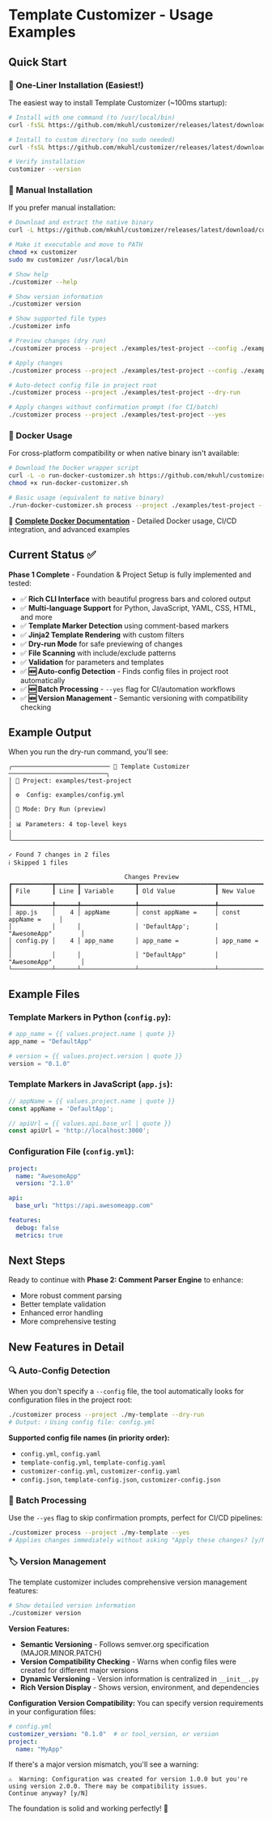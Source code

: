 # Template Customizer - Usage Examples

## Quick Start

### 🚀 One-Liner Installation (Easiest!)

The easiest way to install Template Customizer (~100ms startup):

```bash
# Install with one command (to /usr/local/bin)
curl -fsSL https://github.com/mkuhl/customizer/releases/latest/download/install.sh | sh

# Install to custom directory (no sudo needed)
curl -fsSL https://github.com/mkuhl/customizer/releases/latest/download/install.sh | sh -s -- --dir ~/.local/bin

# Verify installation
customizer --version
```

### 💾 Manual Installation

If you prefer manual installation:

```bash
# Download and extract the native binary
curl -L https://github.com/mkuhl/customizer/releases/latest/download/customizer-linux-x64.tar.gz | tar xz

# Make it executable and move to PATH
chmod +x customizer
sudo mv customizer /usr/local/bin

# Show help
./customizer --help

# Show version information
./customizer version

# Show supported file types
./customizer info

# Preview changes (dry run)
./customizer process --project ./examples/test-project --config ./examples/config.yml --dry-run

# Apply changes
./customizer process --project ./examples/test-project --config ./examples/config.yml

# Auto-detect config file in project root
./customizer process --project ./examples/test-project --dry-run

# Apply changes without confirmation prompt (for CI/batch)
./customizer process --project ./examples/test-project --yes
```

### 🐳 Docker Usage

For cross-platform compatibility or when native binary isn't available:

```bash
# Download the Docker wrapper script
curl -L -o run-docker-customizer.sh https://github.com/mkuhl/customizer/releases/latest/download/run-docker-customizer.sh
chmod +x run-docker-customizer.sh

# Basic usage (equivalent to native binary)
./run-docker-customizer.sh process --project ./examples/test-project --config ./examples/config.yml --dry-run
```

📖 **[Complete Docker Documentation](DOCKER.md)** - Detailed Docker usage, CI/CD integration, and advanced examples

## Current Status ✅

**Phase 1 Complete** - Foundation & Project Setup is fully implemented and tested:

- ✅ **Rich CLI Interface** with beautiful progress bars and colored output
- ✅ **Multi-language Support** for Python, JavaScript, YAML, CSS, HTML, and more
- ✅ **Template Marker Detection** using comment-based markers
- ✅ **Jinja2 Template Rendering** with custom filters
- ✅ **Dry-run Mode** for safe previewing of changes
- ✅ **File Scanning** with include/exclude patterns
- ✅ **Validation** for parameters and templates
- ✅ **🆕 Auto-config Detection** - Finds config files in project root automatically
- ✅ **🆕 Batch Processing** - `--yes` flag for CI/automation workflows
- ✅ **🆕 Version Management** - Semantic versioning with compatibility checking

## Example Output

When you run the dry-run command, you'll see:

```
╭─────────────────────────── 🔧 Template Customizer ───────────────────────────╮
│ 📁 Project: examples/test-project                                            │
│ ⚙️  Config: examples/config.yml                                               │
│ 🏃 Mode: Dry Run (preview)                                                   │
│ 📊 Parameters: 4 top-level keys                                              │
╰──────────────────────────────────────────────────────────────────────────────╯

✓ Found 7 changes in 2 files
ℹ Skipped 1 files

                                Changes Preview                                 
┏━━━━━━━━━━━┳━━━━━━┳━━━━━━━━━━━━━━━┳━━━━━━━━━━━━━━━━━━━━━┳━━━━━━━━━━━━━━━━━━━━━┓
┃ File      ┃ Line ┃ Variable      ┃ Old Value           ┃ New Value           ┃
┡━━━━━━━━━━━╇━━━━━━╇━━━━━━━━━━━━━━━╇━━━━━━━━━━━━━━━━━━━━━╇━━━━━━━━━━━━━━━━━━━━━┩
│ app.js    │    4 │ appName       │ const appName =     │ const appName =     │
│           │      │               │ 'DefaultApp';       │ "AwesomeApp"        │
│ config.py │    4 │ app_name      │ app_name =          │ app_name =          │
│           │      │               │ "DefaultApp"        │ "AwesomeApp"        │
└───────────┴──────┴───────────────┴─────────────────────┴─────────────────────┘
```

## Example Files

### Template Markers in Python (`config.py`):
```python
# app_name = {{ values.project.name | quote }}
app_name = "DefaultApp"

# version = {{ values.project.version | quote }}  
version = "0.1.0"
```

### Template Markers in JavaScript (`app.js`):
```javascript
// appName = {{ values.project.name | quote }}
const appName = 'DefaultApp';

// apiUrl = {{ values.api.base_url | quote }}
const apiUrl = 'http://localhost:3000';
```

### Configuration File (`config.yml`):
```yaml
project:
  name: "AwesomeApp"
  version: "2.1.0"

api:
  base_url: "https://api.awesomeapp.com"

features:
  debug: false
  metrics: true
```

## Next Steps

Ready to continue with **Phase 2: Comment Parser Engine** to enhance:
- More robust comment parsing
- Better template validation
- Enhanced error handling
- More comprehensive testing

## New Features in Detail

### 🔍 Auto-Config Detection
When you don't specify a `--config` file, the tool automatically looks for configuration files in the project root:

```bash
./customizer process --project ./my-template --dry-run
# Output: ℹ Using config file: config.yml
```

**Supported config file names (in priority order):**
- `config.yml`, `config.yaml`
- `template-config.yml`, `template-config.yaml` 
- `customizer-config.yml`, `customizer-config.yaml`
- `config.json`, `template-config.json`, `customizer-config.json`

### 🤖 Batch Processing
Use the `--yes` flag to skip confirmation prompts, perfect for CI/CD pipelines:

```bash
./customizer process --project ./my-template --yes
# Applies changes immediately without asking "Apply these changes? [y/N]"
```

### 🏷️ Version Management
The template customizer includes comprehensive version management features:

```bash
# Show detailed version information
./customizer version
```

**Version Features:**
- **Semantic Versioning** - Follows semver.org specification (MAJOR.MINOR.PATCH)
- **Version Compatibility Checking** - Warns when config files were created for different major versions
- **Dynamic Versioning** - Version information is centralized in `__init__.py`
- **Rich Version Display** - Shows version, environment, and dependencies

**Configuration Version Compatibility:**
You can specify version requirements in your configuration files:

```yaml
# config.yml
customizer_version: "0.1.0"  # or tool_version, or version
project:
  name: "MyApp"
```

If there's a major version mismatch, you'll see a warning:
```
⚠️  Warning: Configuration was created for version 1.0.0 but you're using version 2.0.0. There may be compatibility issues.
Continue anyway? [y/N]
```

The foundation is solid and working perfectly! 🚀